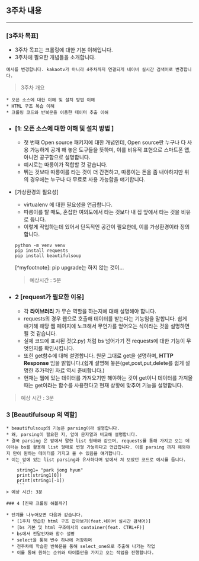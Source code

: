 ## 3주차 내용

-----
### [3주차 목표]
* 3주차 목표는 크롤링에 대한 기본 이해입니다.
* 3주차에 필요한 개념들을 소개합니다.

```
예시를 변경합니다. kakaotv가 아니라 4주차까지 연결되게 네이버 실시간 검색어로 변경합니다.
```
> 3주차 개요

    * 오픈 소스에 대한 이해 및 설치 방법 이해
    * HTML 구조 복습 이해
    * 크롤링 코드와 반복문을 이용한 데이터 추출 이해
  
  * ### [1: 오픈 소스에 대한 이해 및 설치 방법 ]
    * 첫 번째 Open source 패키지에 대한 개념인데, Open source란 누구나 다 사용 가능하게 공개 해 놓은 도구들을 뜻하며, 이를 비유적 표현으로 스마트폰 앱, 아니면 공구함으로 설명합니다.
    * 예시로는 따릉이가 적합할 것 같습니다.
    * 뛰는 것보다 따릉이를 타는 것이 더 간편하고, 따릉이는 돈을 좀 내야하지만 위의 경우에는 누구나 다 무료로 사용 가능함을 얘기합니다.
  * [가상환경의 필요성]
    * virtualenv 에 대한 필요성을 언급합니다.
    * 따릉이를 탈 때도, 혼잡한 여의도에서 타는 것보다 내 집 앞에서 타는 것을 비유로 듭니다.
    * 이렇게 작업하는데 있어서 단독적인 공간이 필요한데, 이를 가상환경이라 정의합니다.

    ```
    python -m venv venv
    pip install requests
    pip install beautifulsoup
    ```
    [\^myfootnote]: pip upgrade는 하지 않는 것이...

    > 예상시간 : 5분
  
  * ### 2 [request가 필요한 이유]
    * 각 **라이브러리** 가 무슨 역할을 하는지에 대해 설명해야 합니다.
    * requests의 경우 웹으로 호출해 데이터를 받는다는 기능임을 말합니다. 쉽게 얘기해 해당 웹 페이지에 노크해서 무언가를 얻어오는 식이라는 것을 설명하면 될 것 같습니다.
    * 실제 코드에 표시된 것(2.py) 처럼 bs 넘어가기 전 requests에 대한 기능이 무엇인지를 확인시킵니다.
    * 또힌 get함수에 대해 설명합니다. 원문 그대로 get을 설명하며, **HTTP Response** 임을 밝힙니다.(쉽게 설명해 놓은(get,post,put,delete를 쉽게 설명한 추가적인 자료 역시 준비합니다.) 
    * 현재는 웹에 있는 데이터를 가져오기만 해야하는 것이 get이니  데이터를 가져올 때는 get이라는 함수를 사용한다고 현재 상황에 맞추어 기능을 설명합니다.
  
  > 예상 시간 : 3분
  
  ### 3 [Beautifulsoup 의 역할]

    * beautifulsoup의 기능은 parsing이라 설명합니다.
    * 왜, parsing이 필요한 지, 앞에 문자열과 비교해 설명합니다. 
    * 결국 parsing 은 앞에서 말한 list 형태와 같으며, requests를 통해 가지고 오는 데이터는 bs를 활용해 list 형태로 변형 가능하다고 언급합니다. 이를 parsing 까지 해와야지 만이 원하는 데이터를 가지고 올 수 있음을 얘기합니다.
    * 이는 앞에 있는 list parsing과 유사하다며 앞에서 쳐 보았던 코드로 예시를 듭니다.
        ```
        string1= "park jong hyun"
        print(string1[0])
        print(string1[-1])
        ```
    > 예상 시간: 3분

    ### 4 [진짜 크롤링 해볼까?]

    * 단계를 나누어보면 다음과 같습니다.
      * [1주차 연습한 html 구조 잡아보기(feat.네이버 실시간 검색어)]
      * [bs 기본 및 html 구조에서의 container(feat. CTRL+F)]
      * bs에서 전달인자와 함수 설명
      * select을 통해 변수 하나에 저장하며
      * 전주차에 학습한 반복문을 통해 select_one으로 추출해 나가는 작업
      * 이를 통해 원하는 순위와 타이틀만을 가지고 오는 작업을 진행합니다.